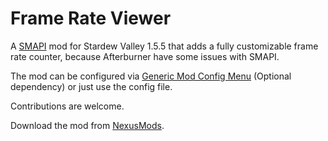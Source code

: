 # Frame Rate Viewer
A [SMAPI](https://smapi.io/) mod for Stardew Valley 1.5.5 that adds a fully customizable frame rate counter, because Afterburner have some issues with SMAPI.

The mod can be configured via [Generic Mod Config Menu](https://www.nexusmods.com/stardewvalley/mods/5098) (Optional dependency) or just use the config file.

Contributions are welcome.

Download the mod from [NexusMods](https://www.nexusmods.com/stardewvalley/mods/14046).